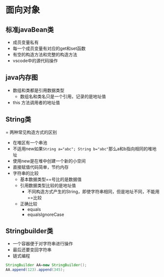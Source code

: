 # 面向对象  
## 标准javaBean类
- 成员变量私有
- 每一个成员变量有对应的get和set函数
- 有空的构造方法和完整的构造方法
- vscode中的源代码操作
## java内存图
- 数组和类都是引用数据类型
  - 数组名和类名只是一个引用，记录的是地址值
- this 方法调用者的地址值
## String类
= 两种常见构造方式的区别
  - 在堆区有一个串池
  - 不适用new如果`String a="abc"; String b="abc"`那么a和b指向相同的堆地址
  - 使用new是在堆中创建一个新的小空间
  - 直接赋值代码简单，节约内存
- 字符串的比较
  - 基本数据类型==号比的是数据值
  - 引用数据类型比较的是地址值
    - 不同构造方式产生的String，即使字符串相同，但是地址不同，不能用==比较
  - 正确比较
    - equals
    - equalsIgnoreCase
## Stringbuilder类
- 一个容器便于对字符串进行操作
- 最后还要变回字符串
- 链式编程
```java
StringBuilder AA=new StringBuilder();
AA.append(123).append(345);
```